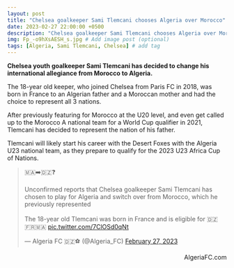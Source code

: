 ```yaml
---
layout: post
title: "Chelsea goalkeeper Sami Tlemcani chooses Algeria over Morocco"
date: 2023-02-27 22:00:00 +0500
description: "Chelsea goalkeeper Sami Tlemcani chooses Algeria over Morocco" # Add post description (optional)
img: Fp_-o9hXsAESH_s.jpg # Add image post (optional)
tags: [Algeria, Sami Tlemcani, Chelsea] # add tag
---
```

**Chelsea youth goalkeeper Sami Tlemcani has decided to change his international allegiance from Morocco to Algeria.**

The 18-year old keeper, who joined Chelsea from Paris FC in 2018, was born in France to an Algerian father and a Moroccan mother and had the choice to represent all 3 nations. 

After previously featuring for Morocco at the U20 level, and even get called up to the Morocco A national team for a World Cup qualifier in 2021, Tlemcani has decided to represent the nation of his father.

Tlemcani will likely start his career with the Desert Foxes with the Algeria U23 national team, as they prepare to qualify for the 2023 U23 Africa Cup of Nations.

<blockquote class="twitter-tweet"><p lang="en" dir="ltr">🇲🇦➡️🇩🇿❓<br><br>Unconfirmed reports that Chelsea goalkeeper Sami Tlemcani has chosen to play for Algeria and switch over from Morocco, which he previously represented <br><br>The 18-year old Tlemcani was born in France and is eligible for 🇩🇿🇫🇷🇲🇦 <a href="https://t.co/7ClOSd0qNt">pic.twitter.com/7ClOSd0qNt</a></p>&mdash; Algeria FC 🇩🇿⚽️ (@Algeria_FC) <a href="https://twitter.com/Algeria_FC/status/1630283022153990146?ref_src=twsrc%5Etfw">February 27, 2023</a></blockquote> <script async src="https://platform.twitter.com/widgets.js" charset="utf-8"></script>

<p style="text-align:right">AlgeriaFC.com</p>
